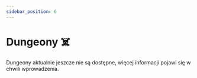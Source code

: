 ```yaml
---
sidebar_position: 6
---
```


# Dungeony ☠️

Dungeony aktualnie jeszcze nie są dostępne, więcej informacji pojawi się w chwili wprowadzenia.
